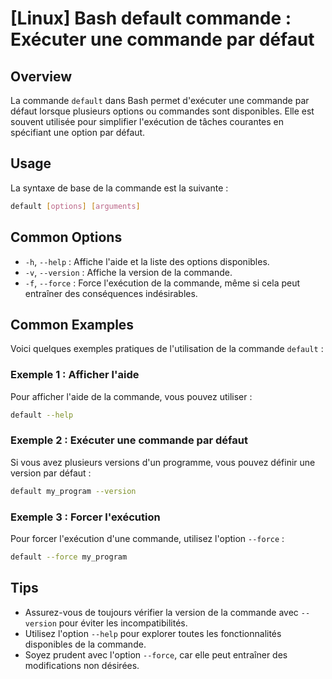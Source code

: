 # [Linux] Bash default commande : Exécuter une commande par défaut

## Overview
La commande `default` dans Bash permet d'exécuter une commande par défaut lorsque plusieurs options ou commandes sont disponibles. Elle est souvent utilisée pour simplifier l'exécution de tâches courantes en spécifiant une option par défaut.

## Usage
La syntaxe de base de la commande est la suivante :

```bash
default [options] [arguments]
```

## Common Options
- `-h`, `--help` : Affiche l'aide et la liste des options disponibles.
- `-v`, `--version` : Affiche la version de la commande.
- `-f`, `--force` : Force l'exécution de la commande, même si cela peut entraîner des conséquences indésirables.

## Common Examples
Voici quelques exemples pratiques de l'utilisation de la commande `default` :

### Exemple 1 : Afficher l'aide
Pour afficher l'aide de la commande, vous pouvez utiliser :

```bash
default --help
```

### Exemple 2 : Exécuter une commande par défaut
Si vous avez plusieurs versions d'un programme, vous pouvez définir une version par défaut :

```bash
default my_program --version
```

### Exemple 3 : Forcer l'exécution
Pour forcer l'exécution d'une commande, utilisez l'option `--force` :

```bash
default --force my_program
```

## Tips
- Assurez-vous de toujours vérifier la version de la commande avec `--version` pour éviter les incompatibilités.
- Utilisez l'option `--help` pour explorer toutes les fonctionnalités disponibles de la commande.
- Soyez prudent avec l'option `--force`, car elle peut entraîner des modifications non désirées.